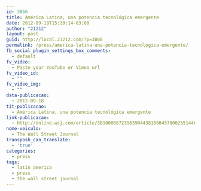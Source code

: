 ```yaml
---
id: 3866
title: América Latina, una potencia tecnológica emergente
date: 2012-09-18T15:30:14-03:00
author: "21212"
layout: post
guid: http://local.21212.com/?p=3866
permalink: /press/america-latina-una-potencia-tecnologica-emergente/
fb_social_plugin_settings_box_comments:
  - default
fv_video:
  - Paste your YouTube or Vimeo url
fv_video_id:
  - ""
fv_video_img:
  - ""
data-publicacao:
  - 2012-09-18
tit-publicacao:
  - América Latina, una potencia tecnológica emergente
link-publicacao:
  - http://online.wsj.com/article/SB10000872396390443816804578002551446670998.html
nome-veiculo:
  - The Wall Street Journal
transposh_can_translate:
  - 'true'
categories:
  - press
tags:
  - latin america
  - press
  - the wall street journal
---
```

